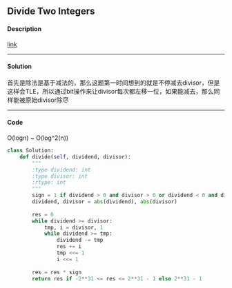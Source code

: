 ## Divide Two Integers

#### Description

[link](https://leetcode.com/problems/divide-two-integers/)

---

#### Solution

首先是除法是基于减法的，那么这题第一时间想到的就是不停减去divisor，但是这样会TLE，所以通过bit操作来让divisor每次都左移一位，如果能减去，那么同样能被原始divisor除尽

---

#### Code

O(logn) ~ O(log^2(n))

```python
class Solution:
    def divide(self, dividend, divisor):
        """
        :type dividend: int
        :type divisor: int
        :rtype: int
        """
        sign = 1 if dividend > 0 and divisor > 0 or dividend < 0 and divisor < 0 else -1
        dividend, divisor = abs(dividend), abs(divisor)
        
        res = 0
        while dividend >= divisor:
            tmp, i = divisor, 1
            while dividend >= tmp:
                dividend -= tmp
                res += i
                tmp <<= 1
                i <<= 1
            
        res = res * sign
        return res if -2**31 <= res <= 2**31 - 1 else 2**31 - 1
```
